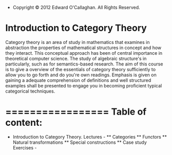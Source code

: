 - Copyright © 2012 Edward O'Callaghan. All Rights Reserved.

Introduction to Category Theory
===============================

Category theory is an area of study in mathematics that examines in abstraction
the properties of mathematical structures in concept and how they interact.
This conceptual approach has been of central importance in theoretical computer
science. The study of algebraic structure's in particularly, such as for
semantics-based research. The aim of this course is to give a overview of the
essentials of category theory sufficiently to allow you to go forth and do you're own
readings. Emphasis is given on gaining a adequate comprehension of definitions
and well structured examples shall be presented to engage you in becoming
proficient typical categorical techniques.

=================
Table of content:
=================

 * Introduction to Category Theory.
 Lectures  -
		   ** Categories
		   ** Functors
		   ** Natural transformations
		   ** Special constructions
		   ** Case study
 Exercises -
